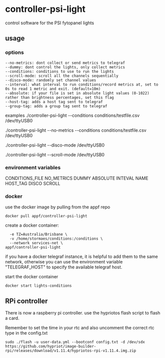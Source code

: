 # controller-psi-light
control software for the PSI fytopanel lights



## usage
### options
```
--no-metrics: dont collect or send metrics to telegraf
--dummy: dont control the lights, only collect metrics
--conditions: conditions to use to run the lights
--scroll-mode: scroll all the channels sequentially
--disco-mode: randomly set channel values
--interval: what interval to run conditions/record metrics at, set to 0s to read 1 metric and exit. (default=10m)
--absolute: if your file is set in absolute light values (0-1022) rather than brightness percentages, set this flag
--host-tag: adds a host tag sent to telegraf
--group-tag: adds a group tag sent to telegraf
```


examples
./controller-psi-light --conditions conditions/testfile.csv /dev/ttyUSB0

./controller-psi-light --no-metrics --conditions conditions/testfile.csv /dev/ttyUSB0

./controller-psi-light --disco-mode /dev/ttyUSB0

./controller-psi-light --scroll-mode /dev/ttyUSB0

### environment variables
CONDITIONS_FILE
NO_METRICS
DUMMY
ABSOLUTE
INTEVAL
NAME
HOST_TAG
DISCO
SCROLL

### docker
use the docker image by pulling from the appf repo

`docker pull appf/controller-psi-light`

create a docker container:

```docker create --name lights-conditions \
  -e TZ=Australia/Brisbane \
  -v /home/stormaes/conditions:/conditions \
  --network services-net \
appf/controller-psi-light
```

if you have a docker telegraf instance, it is helpful to add them to the same network, otherwise you can use the
environment variable "TELEGRAF_HOST" to specify the available telegraf host.

start the docker container

`docker start lights-conditions`


## RPi controller

There is now a raspberry pi controller. use the hypriotos flash script to flash a card.

Remember to set the time in your rtc and also uncomment the correct rtc type in the config.txt

`sudo ./flash -u user-data.yml --bootconf config.txt -d /dev/sdx https://github.com/hypriot/image-builder-rpi/releases/download/v1.11.4/hypriotos-rpi-v1.11.4.img.zip`
